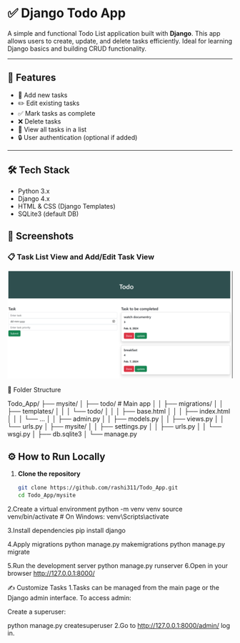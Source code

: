 # ✅ Django Todo App

A simple and functional Todo List application built with **Django**. This app allows users to create, update, and delete tasks efficiently. Ideal for learning Django basics and building CRUD functionality.

---

## 🚀 Features

- 📝 Add new tasks
- ✏️ Edit existing tasks
- ✅ Mark tasks as complete
- ❌ Delete tasks
- 📆 View all tasks in a list
- 🔒 User authentication (optional if added)

---

## 🛠️ Tech Stack

- Python 3.x  
- Django 4.x  
- HTML & CSS (Django Templates)  
- SQLite3 (default DB)


## 📸 Screenshots

### 📋 Task List View and Add/Edit Task View
<p align="center">
  <img src="Images/screenshot11.png" width="600" alt="Task List Screenshot" />
</p>

📂 Folder Structure

Todo_App/
├── mysite/
│   ├── todo/            # Main app
│   │   ├── migrations/
│   │   ├── templates/
│   │   │   └── todo/
│   │   │       ├── base.html
│   │   │       ├── index.html
│   │   │       └── ...
│   │   ├── admin.py
│   │   ├── models.py
│   │   ├── views.py
│   │   └── urls.py
│   ├── mysite/
│   │   ├── settings.py
│   │   ├── urls.py
│   │   └── wsgi.py
│   ├── db.sqlite3
│   └── manage.py

## ⚙️ How to Run Locally

1. **Clone the repository**
   ```bash
   git clone https://github.com/rashi311/Todo_App.git
   cd Todo_App/mysite
2.Create a virtual environment
python -m venv venv
source venv/bin/activate  # On Windows: venv\Scripts\activate

3.Install dependencies
pip install django

4.Apply migrations
python manage.py makemigrations
python manage.py migrate

5.Run the development server
python manage.py runserver
6.Open in your browser
http://127.0.0.1:8000/


✍️ Customize Tasks
1.Tasks can be managed from the main page or the Django admin interface. To access admin:

Create a superuser:

python manage.py createsuperuser
2.Go to
 http://127.0.0.1:8000/admin/
 log in.

